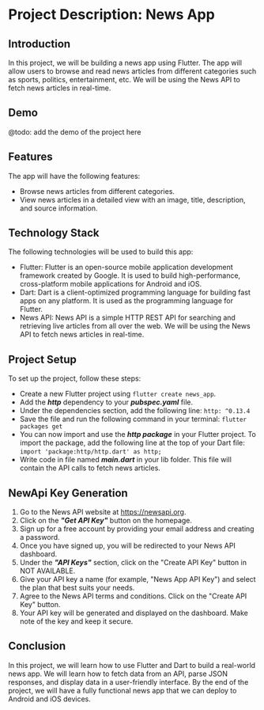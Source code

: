# Project Description: News App

## Introduction

In this project, we will be building a news app using Flutter. The app will allow users to browse and read news articles from different categories such as sports, politics, entertainment, etc. We will be using the News API to fetch news articles in real-time.

## Demo
@todo: add the demo of the project here

## Features

The app will have the following features:

* Browse news articles from different categories.
* View news articles in a detailed view with an image, title, description, and source information.

## Technology Stack

The following technologies will be used to build this app:

* Flutter: Flutter is an open-source mobile application development framework created by Google. It is used to build high-performance, cross-platform mobile applications for Android and iOS.
* Dart: Dart is a client-optimized programming language for building fast apps on any platform. It is used as the programming language for Flutter.
* News API: News API is a simple HTTP REST API for searching and retrieving live articles from all over the web. We will be using the News API to fetch news articles in real-time.

## Project Setup

To set up the project, follow these steps:

* Create a new Flutter project using ```flutter create news_app```.
* Add the **_http_** dependency to your **_pubspec.yaml_** file.
* Under the dependencies section, add the following line: ```http: ^0.13.4```
* Save the file and run the following command in your terminal: ```flutter packages get```
* You can now import and use the **_http package_** in your Flutter project. To import the package, add the following line at the top of your Dart file: ```import 'package:http/http.dart' as http;```
* Write code in file named **_main.dart_** in your lib folder. This file will contain the API calls to fetch news articles.

## NewApi Key Generation

1. Go to the News API website at <https://newsapi.org>.
2. Click on the **_"Get API Key"_** button on the homepage.
3. Sign up for a free account by providing your email address and creating a password.
4. Once you have signed up, you will be redirected to your News API dashboard.
5. Under the **_"API Keys"_** section, click on the "Create API Key" button in NOT AVAILABLE.
6. Give your API key a name (for example, "News App API Key") and select the plan that best suits your needs.
7. Agree to the News API terms and conditions.
Click on the "Create API Key" button.
8. Your API key will be generated and displayed on the dashboard. Make note of the key and keep it secure.

## Conclusion

In this project, we will learn how to use Flutter and Dart to build a real-world news app. We will learn how to fetch data from an API, parse JSON responses, and display data in a user-friendly interface. By the end of the project, we will have a fully functional news app that we can deploy to Android and iOS devices.
